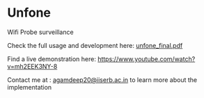 # Unfone
Wifi Probe surveillance


Check the full usage and development here: [unfone_final.pdf](https://github.com/jnash10/Unfone/files/6251788/unfone_final.pdf)

Find a live demonstration here: https://www.youtube.com/watch?v=mh2EEK3NY-8


Contact me at : agamdeep20@iiserb.ac.in to learn more about the implementation
